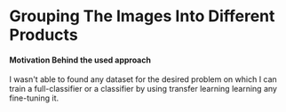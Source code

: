 # Grouping The Images Into Different Products
#### Motivation Behind the used approach
I wasn't able to found any dataset for the desired problem on which I can train a full-classifier or a classifier by using transfer learning learning any fine-tuning it. 
